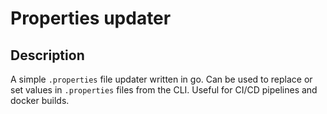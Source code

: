 # Properties updater

## Description

A simple `.properties` file updater written in go. Can be used to replace or set values in `.properties` files from the CLI. Useful for CI/CD pipelines and docker builds.
